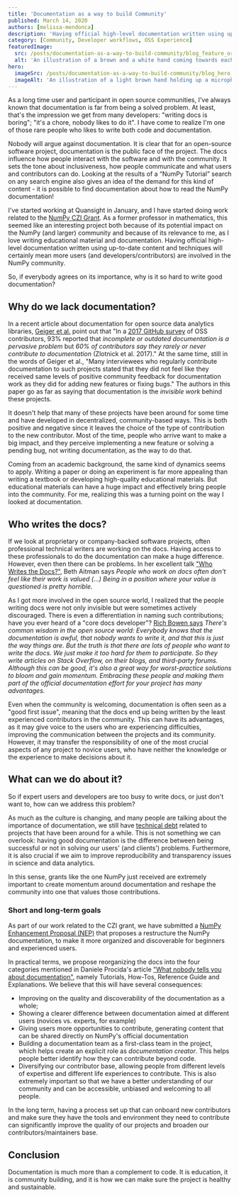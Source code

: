 ```yaml
---
title: 'Documentation as a way to build Community'
published: March 14, 2020
authors: [melissa-mendonca]
description: 'Having official high-level documentation written using up-to-date content and techniques will certainly mean more users (and developers/contributors) are involved in the NumPy community. So, if everybody agrees on its importance, why is it so hard to write good documentation?'
category: [Community, Developer workflows, OSS Experience]
featuredImage:
  src: /posts/documentation-as-a-way-to-build-community/blog_feature_org.png
  alt: 'An illustration of a brown and a white hand coming towards each other to pass a business card with the logo of Quansight Labs'
hero:
  imageSrc: /posts/documentation-as-a-way-to-build-community/blog_hero_org.svg
  imageAlt: 'An illustration of a light brown hand holding up a microphone, with some graphical elements highlighting the top of the microphone.'
---
```


As a long time user and participant in open source communities, I've always known that documentation is far from being a solved problem. At least, that's the impression we get from many developers: "writing docs is boring"; "it's a chore, nobody likes to do it". I have come to realize I'm one of those rare people who likes to write both code and documentation. 

Nobody will argue against documentation. It is clear that for an open-source software project, documentation is the public face of the project. The docs influence how people interact with the software and with the community. It sets the tone about inclusiveness, how people communicate and what users and contributors can do. Looking at the results of a “NumPy Tutorial” search on any search engine also gives an idea of the demand for this kind of content - it is possible to find documentation about how to read the NumPy documentation!

I've started working at Quansight in January, and I have started doing work related to the [NumPy CZI Grant](https://labs.quansight.org/blog/2019/11/numpy-openblas-CZI-grant/). As a former professor in mathematics, this seemed like an interesting project both because of its potential impact on the NumPy (and larger) community and because of its relevance to me, as I love writing educational material and documentation. Having official high-level documentation written using up-to-date content and techniques will certainly mean more users (and developers/contributors) are involved in the NumPy community.

So, if everybody agrees on its importance, why is it so hard to write good documentation?

## Why do we lack documentation?

In a recent article about documentation for open source data analytics libraries, [Geiger et al.](https://doi.org/10.1007/s10606-018-9333-1) point out that "In a [2017 GitHub survey](https://opensourcesurvey.org/2017/) of OSS contributors, 93% reported that *incomplete or outdated documentation is a pervasive problem* but *60% of contributors say they rarely or never contribute to documentation* (Zlotnick et al. 2017)." At the same time, still in the words of Geiger et al., "Many interviewees who regularly contribute documentation to such projects stated that they did not feel like they received same levels of positive community feedback for documentation work as they did for adding new features or fixing bugs." The authors in this paper go as far as saying that documentation is the *invisible work* behind these projects. 

It doesn't help that many of these projects have been around for some time and have developed in decentralized, community-based ways. This is both positive and negative since it leaves the choice of the type of contribution to the new contributor. Most of the time, people who arrive want to make a big impact, and they perceive implementing a new feature or solving a pending bug, not writing documentation, as the way to do that.

Coming from an academic background, the same kind of dynamics seems to apply. Writing a paper or doing an experiment is far more appealing than writing a textbook or developing high-quality educational materials. But educational materials can have a huge impact and effectively bring people into the community. For me, realizing this was a turning point on the way I looked at documentation. 

## Who writes the docs?

If we look at proprietary or company-backed software projects, often professional technical writers are working on the docs. Having access to these professionals to do the documentation can make a huge difference. However, even then there can be problems. In her excellent talk ["Who Writes the Docs?"](https://www.youtube.com/watch?v=eOC6rsizIvM), Beth Aitman says *People who work on docs often don't feel like their work is valued (...) Being in a position where your value is questioned is pretty horrible.*

As I got more involved in the open source world, I realized that the people writing docs were not only invisible but were sometimes actively discouraged. There is even a differentiation in naming such contributions; have you ever heard of a "core docs developer"? [Rich Bowen says](https://opensource.com/business/15/5/write-better-docs) *There's common wisdom in the open source world: Everybody knows that the documentation is awful, that nobody wants to write it, and that this is just the way things are. But the truth is that there are lots of people who want to write the docs. We just make it too hard for them to participate. So they write articles on Stack Overflow, on their blogs, and third-party forums. Although this can be good, it's also a great way for worst-practice solutions to bloom and gain momentum. Embracing these people and making them part of the official documentation effort for your project has many advantages.*

Even when the community is welcoming, documentation is often seen as a "good first issue", meaning that the docs end up being written by the least experienced contributors in the community. This can have its advantages, as it may give voice to the users who are experiencing difficulties, improving the communication between the projects and its community. However, it may transfer the responsibility of one of the most crucial aspects of any project to novice users, who have neither the knowledge or the experience to make decisions about it.

## What can we do about it?

So if expert users and developers are too busy to write docs, or just don't want to, how can we address this problem? 

As much as the culture is changing, and many people are talking about the importance of documentation, we still have [technical debt](https://en.wikipedia.org/wiki/Technical_debt) related to projects that have been around for a while. This is not something we can overlook: having good documentation is the difference between being successful or not in solving our users' (and clients') problems. Furthermore, it is also crucial if we aim to improve reproducibility and transparency issues in science and data analytics.

In this sense, grants like the one NumPy just received are extremely important to create momentum around documentation and reshape the community into one that values those contributions. 

### Short and long-term goals

As part of our work related to the CZI grant, we have submitted a [NumPy Enhancement Proposal (NEP)](https://numpy.org/neps/nep-0044-restructuring-numpy-docs.html) that proposes a restructure the NumPy documentation, to make it more organized and discoverable for beginners and experienced users. 

In practical terms, we propose reorganizing the docs into the four categories mentioned in Daniele Procida's article ["What nobody tells you about documentation"](https://www.divio.com/blog/documentation), namely Tutorials, How-Tos, Reference Guide and Explanations. We believe that this will have several consequences:

- Improving on the quality and discoverability of the documentation as a whole;
- Showing a clearer difference between documentation aimed at different users (novices vs. experts, for example)
- Giving users more opportunities to contribute, generating content that can be shared directly on NumPy's official documentation
- Building a documentation team as a first-class team in the project, which helps create an explicit role as *documentation creator*. This helps people better identify how they can contribute beyond code.
- Diversifying our contributor base, allowing people from different levels of expertise and different life experiences to contribute. This is also extremely important so that we have a better understanding of our community and can be accessible, unbiased and welcoming to all people.

In the long term, having a process set up that can onboard new contributors and make sure they have the tools and environment they need to contribute can significantly improve the quality of our projects and broaden our contributors/maintainers base.

## Conclusion

Documentation is much more than a complement to code. It is education, it is community building, and it is how we can make sure the project is healthy and sustainable.

